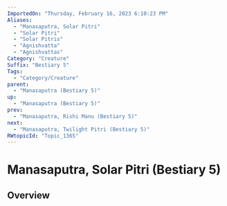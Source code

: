 ```yaml
---
ImportedOn: "Thursday, February 16, 2023 6:10:23 PM"
Aliases:
  - "Manasaputra, Solar Pitri"
  - "Solar Pitri"
  - "Solar Pitris"
  - "Agnishvatta"
  - "Agnishvattas"
Category: "Creature"
Suffix: "Bestiary 5"
Tags:
  - "Category/Creature"
parent:
  - "Manasaputra (Bestiary 5)"
up:
  - "Manasaputra (Bestiary 5)"
prev:
  - "Manasaputra, Rishi Manu (Bestiary 5)"
next:
  - "Manasaputra, Twilight Pitri (Bestiary 5)"
RWtopicId: "Topic_1365"
---
```

# Manasaputra, Solar Pitri (Bestiary 5)
## Overview
